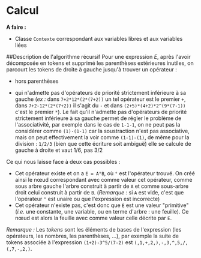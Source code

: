 # Calcul

**A faire :** 
 - Classe `Contexte` correspondant aux variables libres et aux variables liées

##Description de l'algorithme récursif
Pour une expression *E*, après l'avoir décomposée en tokens et supprimé les parenthèses extérieures inutiles, on parcourt les tokens de droite à gauche jusqu'à trouver un opérateur :

 - hors parenthèses
 
 - qui n'admette pas d'opérateurs de priorité strictement inférieure à sa gauche (_ex :_ dans `7+2*12*(2*(7+2))` un tel opérateur est le premier `+`, dans `7+2-12*(2*(7+2))` il s'agit du `-` et dans `(2+5)*(4+2)*2^(9*(7-1))` c'est le premier `*`). Le fait qu'il n'admette pas d'opérateurs de priorité strictement inférieure à sa gauche permet de régler le problème de l'associativité, par exemple dans le cas de `1-1-1`, on ne peut pas la considérer comme `(1)-(1-1)` car la soustraction n'est pas associative, mais on peut effectivement la voir comme `(1-1)-(1)`, de même pour la division : `1/2/3` (bien que cette écriture soit ambiguë) elle se calcule de gauche à droite et vaut 1/6, pas 3/2

Ce qui nous laisse face à deux cas possibles :

 - Cet opérateur existe et on a `E = A°B`, où `°` est l'opérateur trouvé. On créé ainsi le nœud correspondant avec comme valeur cet opérateur, comme sous arbre gauche l'arbre construit à partir de `A` et  comme sous-arbre droit celui construit à partir de `B`.
(*Remarque :* si `A` est vide, c'est que l'opérateur `°` est unaire ou que l'expression est incorrecte)
 - Cet opérateur n'existe pas, c'est donc que `E` est une valeur "primitive" (*i.e.* une constante, une variable, ou en terme d'arbre : une feuille). Ce nœud est alors la feuille avec comme valeur celle décrite par `E`.

*Remarque :* Les *tokens* sont les éléments de bases de l'expression (les opérateurs, les nombres, les parenthèses, ...), par exemple la suite de tokens associée à l'expression `(1+2)-3^5/(7-2)` est `(,1,+,2,),-,3,^,5,/,(,7,-,2,)`.
